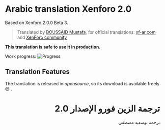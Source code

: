 # Arabic translation Xenforo 2.0
Based on Xenforo 2.0.0 Beta 3.
>Translated by [BOUSSAID Mustafa](https://github.com/boussaid), for official translations: [xf-ar.com](https://www.xf-ar.com/) and [XenForo community](https://xenforo.com/community/)

**This translation is safe to use it in production.**

Work progress: ![Progress](http://progressed.io/bar/98)

## Translation Features
The translation is released in *opensource*, so its download is available freely :blush: .

# <div dir="rtl">ترجمة الزين فورو الإصدار 2.0</div>

<div dir="rtl">ترجمة بوسعيد مصطفى</div>